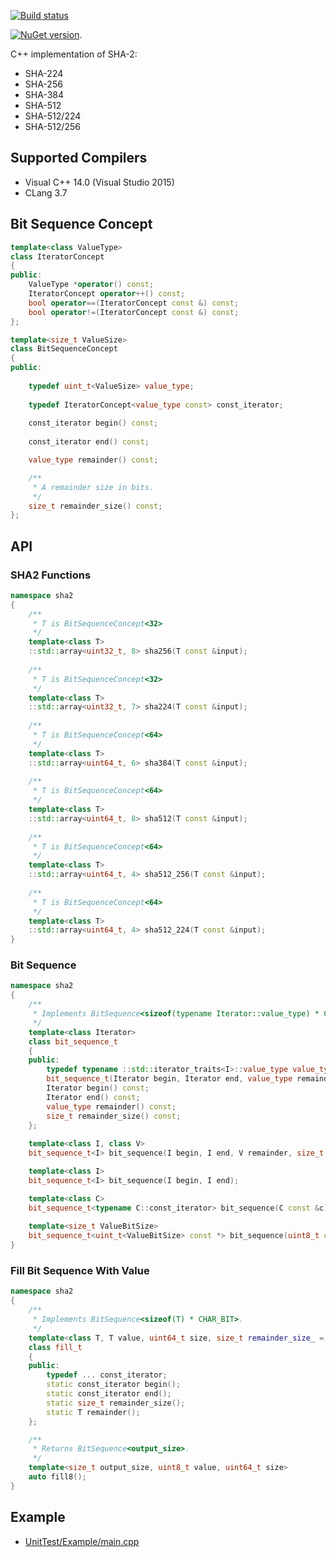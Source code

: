 [![Build status](https://ci.appveyor.com/api/projects/status/3inr5ejtnldgc9b0/branch/master?svg=true)](https://ci.appveyor.com/project/sergey-shandar/sha2/branch/master)

[![NuGet version](https://badge.fury.io/nu/sha2.svg)](https://badge.fury.io/nu/sha2).

C++ implementation of SHA-2:
- SHA-224
- SHA-256
- SHA-384
- SHA-512
- SHA-512/224
- SHA-512/256

## Supported Compilers

- Visual C++ 14.0 (Visual Studio 2015)
- CLang 3.7

## Bit Sequence Concept

```C++
template<class ValueType>
class IteratorConcept
{
public:
    ValueType *operator() const;
    IteratorConcept operator++() const;
    bool operator==(IteratorConcept const &) const;
    bool operator!=(IteratorConcept const &) const;
};

template<size_t ValueSize>
class BitSequenceConcept
{
public:
    
    typedef uint_t<ValueSize> value_type;
    
    typedef IteratorConcept<value_type const> const_iterator;
    
    const_iterator begin() const;
    
    const_iterator end() const;

    value_type remainder() const;

    /**
     * A remainder size in bits. 
     */
    size_t remainder_size() const;
};
```

## API

### SHA2 Functions

```C++
namespace sha2
{
    /**
     * T is BitSequenceConcept<32>
     */
    template<class T>
    ::std::array<uint32_t, 8> sha256(T const &input);
    
    /**
     * T is BitSequenceConcept<32>
     */
    template<class T>
    ::std::array<uint32_t, 7> sha224(T const &input);
    
    /**
     * T is BitSequenceConcept<64>
     */
    template<class T>
    ::std::array<uint64_t, 6> sha384(T const &input);
    
    /**
     * T is BitSequenceConcept<64>
     */
    template<class T>
    ::std::array<uint64_t, 8> sha512(T const &input);
    
    /**
     * T is BitSequenceConcept<64>
     */
    template<class T>
    ::std::array<uint64_t, 4> sha512_256(T const &input);
    
    /**
     * T is BitSequenceConcept<64>
     */
    template<class T>
    ::std::array<uint64_t, 4> sha512_224(T const &input);
}
```

### Bit Sequence

```C++
namespace sha2
{
    /**
     * Implements BitSequence<sizeof(typename Iterator::value_type) * CHAR_BIT>.
     */
    template<class Iterator>
    class bit_sequence_t
    {
    public:
        typedef typename ::std::iterator_traits<I>::value_type value_type;
        bit_sequence_t(Iterator begin, Iterator end, value_type remainder, size_t remainder_size);
        Iterator begin() const;
        Iterator end() const;
        value_type remainder() const;
        size_t remainder_size() const;
    };
    
    template<class I, class V>
    bit_sequence_t<I> bit_sequence(I begin, I end, V remainder, size_t remainder_size);

    template<class I>
    bit_sequence_t<I> bit_sequence(I begin, I end);

    template<class C>
    bit_sequence_t<typename C::const_iterator> bit_sequence(C const &c);
    
    template<size_t ValueBitSize>
    bit_sequence_t<uint_t<ValueBitSize> const *> bit_sequence(uint8_t const *begin, uint8_t const *end);
}
```

### Fill Bit Sequence With Value

```C++
namespace sha2
{
    /**
     * Implements BitSequence<sizeof(T) * CHAR_BIT>.
     */
    template<class T, T value, uint64_t size, size_t remainder_size_ = 0>
    class fill_t
    {
    public:
        typedef ... const_iterator;
        static const_iterator begin();
        static const_iterator end();
        static size_t remainder_size();
        static T remainder();
    };

    /**
     * Returns BitSequence<output_size>.
     */
    template<size_t output_size, uint8_t value, uint64_t size>
    auto fill8();
}
```

## Example

- [UnitTest/Example/main.cpp](UnitTest/Example/main.cpp)
